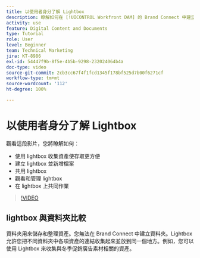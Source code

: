 ```yaml
---
title: 以使用者身分了解 Lightbox
description: 瞭解如何在 [!UICONTROL Workfront DAM] 的 Brand Connect 中建立、使用、管理、共用 Lightbox 及在 Lightbox 上共同作業。
activity: use
feature: Digital Content and Documents
type: Tutorial
role: User
level: Beginner
team: Technical Marketing
jira: KT-8986
exl-id: 54447f9b-8f5e-4b5b-9298-232024064b4a
doc-type: video
source-git-commit: 2cb3cc67f4f1fcd1345f178bf525d7b00f6271cf
workflow-type: tm+mt
source-wordcount: '112'
ht-degree: 100%

---
```


# 以使用者身分了解 Lightbox

觀看這段影片，您將瞭解如何：

* 使用 lightbox 收集資產使存取更方便
* 建立 lightbox 並新增檔案
* 共用 lightbox
* 觀看和管理 lightbox
* 在 lightbox 上共同作業

>[!VIDEO](https://video.tv.adobe.com/v/335248/?quality=12&learn=on)

## lightbox 與資料夾比較

資料夾用來儲存和整理資產。您無法在 Brand Connect 中建立資料夾。Lightbox 允許您把不同資料夾中各項資產的連結收集起來並放到同一個地方。例如，您可以使用 Lightbox 來收集與冬季促銷廣告素材相關的資產。
